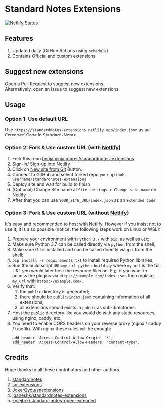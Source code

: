 # Standard Notes Extensions

[![Netlify Status](https://api.netlify.com/api/v1/badges/25256400-19de-4a55-a026-3d8ced3bf9b7/deploy-status)](https://app.netlify.com/sites/standardnotes-extensions/deploys)

## Features

1. Updated daily (GitHub Actions using ```schedule```)
2. Contains Official and custom extensions

## Suggest new extensions

Open a Pull Request to suggest new extensions.  
Alternatively, open an Issue to suggest new extensions.    

## Usage

### Option 1: Use default URL

Use ```https://standardnotes-extensions.netlify.app/index.json``` as an *Extended Code* in Standard-Notes.

### Option 2: Fork & Use custom URL (with [Netlify](https://app.netlify.com/))

1. Fork this repo [benjaminjacobreji/standardnotes-extensions](https://github.com/benjaminjacobreji/standardnotes-extensions/fork)
2. Sign-in/ Sign-up into [Netlify](https://app.netlify.com/)
3. Click on [New site from Git](https://app.netlify.com/start) Button.
4. Connect to GitHub and select forked repo  ```your-github-username/standardnotes-extensions```
5. Deploy site and wait for build to finish
6. (Optional) Change Site name at ```Site settings > Change site name``` on Netlify
7. After that you can use ```YOUR_SITE_URL/index.json``` as an ```Extended Code```

### Option 3: Fork & Use custom URL (without [Netlify](https://app.netlify.com/))

It's easy and recommended to host with Netlify. However if you insist not to use it, it is also possible (notice: the following steps work on Linux or WSL):

1. Prepare your environment with `Python 3.7` with `pip`, as well as `Git`;
2. Make sure Python 3.7 can be called directly via `python` from the shell;
3. Make sure Git is installed and can be called directly via `git` from the shell;
4. `pip install -r requirements.txt` to install required Python libraries;
5. Run the build script `URL=my_url python build.py` where `my_url` is the full URL you would later host the resource files on. E.g. if you want to access the plugins via `https://example.com/index.json` then replace `my_url` with `https://example.com/`.
6. Verify that:
    1. the `public` directory is generated;
    2. there should be `public/index.json` containing information of all extensions;
    3. all extensions should exists in `public` as sub-directories;
7. Host the `public` directory like you would do with any static resources, using nginx, caddy, etc.
8. You need to enable CORS headers on your reverse proxy (nginx / caddy / traefik). With nginx these rules will be enough:
    ```nginx
    add_header 'Access-Control-Allow-Origin' '*';
    add_header 'Access-Control-Allow-Headers' 'content-type';
    ```

## Credits

Huge thanks to all these contributors and other authors.

1. [standardnotes](https://github.com/standardnotes)
2. [sn-extensions](https://github.com/sn-extensions/)
3. [JokerQyou/snextensions](https://github.com/JokerQyou/snextensions)
4. [iganeshk/standardnotes-extensions](https://github.com/iganeshk/standardnotes-extensions)
5. [kylejbrk/standard-notes-open-extended](https://github.com/kylejbrk/standard-notes-open-extended)
